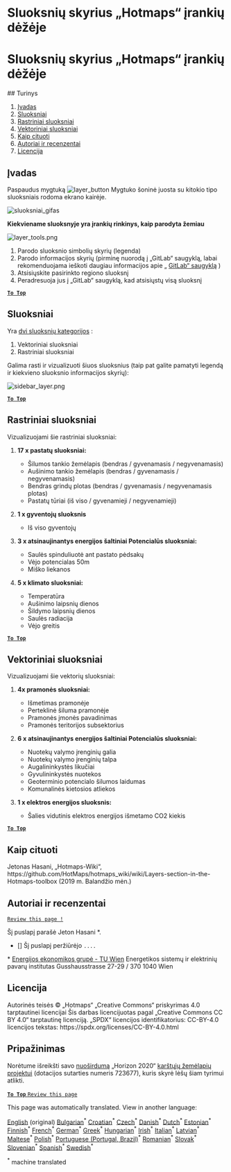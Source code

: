 <h1> <a class="anchor" id="layers-section-in-the-hotmaps-toolbox" href="#layers-section-in-the-hotmaps-toolbox"><i class="fa fa-link"></i></a> Sluoksnių skyrius „Hotmaps“ įrankių dėžėje </h1><h1> <a class="anchor" id="layers-section-in-the-hotmaps-toolbox" href="#layers-section-in-the-hotmaps-toolbox"><i class="fa fa-link"></i></a> Sluoksnių skyrius „Hotmaps“ įrankių dėžėje </h1><p> ## Turinys </p><ol><li> <a href="#introduction">Įvadas</a> </li><li> <a href="#layers">Sluoksniai</a> </li><li> <a href="#raster-layers">Rastriniai sluoksniai</a> </li><li> <a href="#vector-layers">Vektoriniai sluoksniai</a> </li><li> <a href="#how-to-cite">Kaip cituoti</a> </li><li> <a href="#authors-and-reviewers">Autoriai ir recenzentai</a> </li><li> <a href="#license">Licencija</a> </li></ol><h2> <a class="anchor" id="introduction" href="#introduction"><i class="fa fa-link"></i></a> Įvadas </h2><p> Paspaudus mygtuką <img alt="layer_button" src="https://github.com/HotMaps/hotmaps_wiki/blob/master/Images/general_tool_functionalities_and_structure/layers_button.PNG"/> Mygtuko šoninė juosta su kitokio tipo sluoksniais rodoma ekrano kairėje. </p><p><img alt="sluoksniai_gifas" src="https://github.com/HotMaps/hotmaps_wiki/blob/master/Images/general_tool_functionalities_and_structure/layers.gif"/></p><p> <strong>Kiekviename sluoksnyje yra įrankių rinkinys, kaip parodyta žemiau</strong> </p><p><img alt="layer_tools.png" src="https://github.com/HotMaps/hotmaps_wiki/blob/master/Images/general_tool_functionalities_and_structure/layers_tools.png"/></p><ol><li> Parodo sluoksnio simbolių skyrių (legenda) </li><li> Parodo informacijos skyrių (pirminę nuorodą į „GitLab“ saugyklą, labai rekomenduojama ieškoti daugiau informacijos apie „ <a href="https://gitlab.com/hotmaps">GitLab“ saugyklą</a> ) </li><li> Atsisiųskite pasirinkto regiono sluoksnį </li><li> Peradresuoja jus į „GitLab“ saugyklą, kad atsisiųstų visą sluoksnį </li></ol><p><ins> <code><strong><a href="#table-of-contents">To Top</a></strong></code> </ins> </p><h2> <a class="anchor" id="layers" href="#layers"><i class="fa fa-link"></i></a> Sluoksniai </h2><p> Yra <a href="https://www.gislounge.com/geodatabases-explored-vector-and-raster-data">dvi sluoksnių kategorijos</a> : </p><ol><li> Vektoriniai sluoksniai </li><li> Rastriniai sluoksniai </li></ol><p> Galima rasti ir vizualizuoti šiuos sluoksnius (taip pat galite pamatyti legendą ir kiekvieno sluoksnio informacijos skyrių): </p><p><img alt="sidebar_layer.png" src="https://github.com/HotMaps/hotmaps_wiki/blob/master/Images/general_tool_functionalities_and_structure/all_layers.png"/></p><p><ins> <code><strong><a href="#table-of-contents">To Top</a></strong></code> </ins> </p><h2> <a class="anchor" id="raster-layers" href="#raster-layers"><i class="fa fa-link"></i></a> Rastriniai sluoksniai </h2><p> Vizualizuojami šie rastriniai sluoksniai: </p><ol><li><p> <strong>17 x pastatų sluoksniai:</strong> </p><ul><li> Šilumos tankio žemėlapis (bendras / gyvenamasis / negyvenamasis) </li><li> Aušinimo tankio žemėlapis (bendras / gyvenamasis / negyvenamasis) </li><li> Bendras grindų plotas (bendras / gyvenamasis / negyvenamasis plotas) </li><li> Pastatų tūriai (iš viso / gyvenamieji / negyvenamieji) </li></ul></li><li><p> <strong>1 x gyventojų sluoksnis</strong> </p><ul><li> Iš viso gyventojų </li></ul></li><li><p> <strong>3 x atsinaujinantys energijos šaltiniai Potencialūs sluoksniai:</strong> </p><ul><li> Saulės spinduliuotė ant pastato pėdsakų </li><li> Vėjo potencialas 50m </li><li> Miško liekanos </li></ul></li><li><p> <strong>5 x klimato sluoksniai:</strong> </p><ul><li> Temperatūra </li><li> Aušinimo laipsnių dienos </li><li> Šildymo laipsnių dienos </li><li> Saulės radiacija </li><li> Vėjo greitis </li></ul></li></ol><p><ins> <code><strong><a href="#table-of-contents">To Top</a></strong></code> </ins> </p><h2> <a class="anchor" id="vector-layers" href="#vector-layers"><i class="fa fa-link"></i></a> Vektoriniai sluoksniai </h2><p> Vizualizuojami šie vektorių sluoksniai: </p><ol><li><p> <strong>4x pramonės sluoksniai:</strong> </p><ul><li> Išmetimas pramonėje </li><li> Perteklinė šiluma pramonėje </li><li> Pramonės įmonės pavadinimas </li><li> Pramonės teritorijos subsektorius </li></ul></li><li><p> <strong>6 x atsinaujinantys energijos šaltiniai Potencialūs sluoksniai:</strong> </p><ul><li> Nuotekų valymo įrenginių galia </li><li> Nuotekų valymo įrenginių talpa </li><li> Augalininkystės likučiai </li><li> Gyvulininkystės nuotekos </li><li> Geoterminio potencialo šilumos laidumas </li><li> Komunalinės kietosios atliekos </li></ul></li><li><p> <strong>1 x elektros energijos sluoksnis:</strong> </p><ul><li> Šalies vidutinis elektros energijos išmetamo CO2 kiekis </li></ul></li></ol><p><ins> <code><strong><a href="#table-of-contents">To Top</a></strong></code> </ins> </p><h2> <a class="anchor" id="how-to-cite" href="#how-to-cite"><i class="fa fa-link"></i></a> Kaip cituoti </h2><p> Jetonas Hasani, „Hotmaps-Wiki“, https://github.com/HotMaps/hotmaps_wiki/wiki/Layers-section-in-the-Hotmaps-toolbox (2019 m. Balandžio mėn.) </p><h2> <a class="anchor" id="authors-and-reviewers" href="#authors-and-reviewers"><i class="fa fa-link"></i></a> Autoriai ir recenzentai </h2><p> <code><a href="https://github.com/HotMaps/hotmaps_wiki/wiki/Layer-Section/_edit">Review this page !</a></code> </p> <p> Šį puslapį parašė Jeton Hasani *. </p><ul><li> [] Šį puslapį peržiūrėjo <code>....</code> </li></ul><p> * <a href="https://eeg.tuwien.ac.at/">Energijos ekonomikos grupė - TU Wien</a> Energetikos sistemų ir elektrinių pavarų institutas Gusshausstrasse 27-29 / 370 1040 Wien </p><h2> <a class="anchor" id="license" href="#license"><i class="fa fa-link"></i></a> Licencija </h2><p> Autorinės teisės © „Hotmaps“ „Creative Commons“ priskyrimas 4.0 tarptautinei licencijai Šis darbas licencijuotas pagal „Creative Commons CC BY 4.0“ tarptautinę licenciją. „SPDX“ licencijos identifikatorius: CC-BY-4.0 licencijos tekstas: https://spdx.org/licenses/CC-BY-4.0.html </p><h2> <a class="anchor" id="acknowledgement" href="#acknowledgement"><i class="fa fa-link"></i></a> Pripažinimas </h2><p> Norėtume išreikšti savo <a href="https://www.hotmaps-project.eu">nuoširdumą</a> „Horizon 2020“ <a href="https://www.hotmaps-project.eu">karštųjų žemėlapių projektui</a> (dotacijos sutarties numeris 723677), kuris skyrė lėšų šiam tyrimui atlikti. </p><p><ins> <code><strong><a href="#table-of-contents">To Top</a></strong></code> </ins> <code><a href="https://github.com/HotMaps/hotmaps_wiki/wiki/Layer-Section/_edit">Review this page</a></code> </p>
<!--- THIS IS A SUPER UNIQUE IDENTIFIER -->

This page was automatically translated. View in another language:

[English](../en/Layers-section-in-the-Hotmaps-toolbox) (original) [Bulgarian](../bg/Layers-section-in-the-Hotmaps-toolbox)<sup>\*</sup> [Croatian](../hr/Layers-section-in-the-Hotmaps-toolbox)<sup>\*</sup> [Czech](../cs/Layers-section-in-the-Hotmaps-toolbox)<sup>\*</sup> [Danish](../da/Layers-section-in-the-Hotmaps-toolbox)<sup>\*</sup> [Dutch](../nl/Layers-section-in-the-Hotmaps-toolbox)<sup>\*</sup> [Estonian](../et/Layers-section-in-the-Hotmaps-toolbox)<sup>\*</sup> [Finnish](../fi/Layers-section-in-the-Hotmaps-toolbox)<sup>\*</sup> [French](../fr/Layers-section-in-the-Hotmaps-toolbox)<sup>\*</sup> [German](../de/Layers-section-in-the-Hotmaps-toolbox)<sup>\*</sup> [Greek](../el/Layers-section-in-the-Hotmaps-toolbox)<sup>\*</sup> [Hungarian](../hu/Layers-section-in-the-Hotmaps-toolbox)<sup>\*</sup> [Irish](../ga/Layers-section-in-the-Hotmaps-toolbox)<sup>\*</sup> [Italian](../it/Layers-section-in-the-Hotmaps-toolbox)<sup>\*</sup> [Latvian](../lv/Layers-section-in-the-Hotmaps-toolbox)<sup>\*</sup>  [Maltese](../mt/Layers-section-in-the-Hotmaps-toolbox)<sup>\*</sup> [Polish](../pl/Layers-section-in-the-Hotmaps-toolbox)<sup>\*</sup> [Portuguese (Portugal, Brazil)](../pt/Layers-section-in-the-Hotmaps-toolbox)<sup>\*</sup> [Romanian](../ro/Layers-section-in-the-Hotmaps-toolbox)<sup>\*</sup> [Slovak](../sk/Layers-section-in-the-Hotmaps-toolbox)<sup>\*</sup> [Slovenian](../sl/Layers-section-in-the-Hotmaps-toolbox)<sup>\*</sup> [Spanish](../es/Layers-section-in-the-Hotmaps-toolbox)<sup>\*</sup> [Swedish](../sv/Layers-section-in-the-Hotmaps-toolbox)<sup>\*</sup> 

<sup>\*</sup> machine translated
